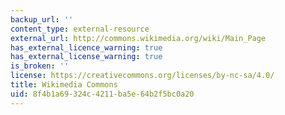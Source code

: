 ```yaml
---
backup_url: ''
content_type: external-resource
external_url: http://commons.wikimedia.org/wiki/Main_Page
has_external_licence_warning: true
has_external_license_warning: true
is_broken: ''
license: https://creativecommons.org/licenses/by-nc-sa/4.0/
title: Wikimedia Commons
uid: 8f4b1a69-324c-4211-ba5e-64b2f5bc0a20
---
```

